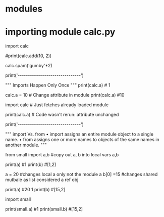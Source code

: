 # modules
# importing module calc.py
import calc

#print(calc.add(10, 2))

calc.spam('gumby'*2)




print('-------------------------------')

"""
    Imports Happen Only Once
"""
print(calc.a)  # 1

calc.a = 10   # Change attribute in module
print(calc.a)   #10


import calc   # Just fetches already loaded module

print(calc.a)   # Code wasn't rerun: attribute unchanged

 
print('-------------------------------')

"""
    import Vs. from 
    • import assigns an entire module object to a single name.
    • from assigns one or more names to objects of the same names in another module.
"""


from small import a,b #copy out a, b into local vars a,b

print(a) #1
print(b)  #[1,2]

a = 20  #changes local a only not the module a
b[0] =15 #changes shared mutbale as list considered a ref obj

print(a)   #20     1
print(b)   #[15,2]

import small   

print(small.a)  #1
print(small.b)  #[15,2]
